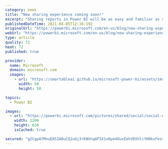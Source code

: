 ```yaml
---
category: news
title: "New sharing experience coming soon!"
excerpt: "Sharing reports in Power BI will be as easy and familiar as sharing in Office. At the end of this month, we&#8217;ll be introducing a new sharing capability in Power BI that will allow reports to be shared with people within the organization through shareable links. "
publishedDateTime: 2021-04-05T12:16:19Z
originalUrl: "https://powerbi.microsoft.com/en-us/blog/new-sharing-experience-coming-soon/"
webUrl: "https://powerbi.microsoft.com/en-us/blog/new-sharing-experience-coming-soon/"
type: article
quality: 72
heat: 72
published: true

provider:
  name: Microsoft
  domain: microsoft.com
  images:
    - url: "https://smartableai.github.io/microsoft-power-bi/assets/images/organizations/microsoft.com-50x50.jpg"
      width: 50
      height: 50

topics:
  - Power BI

images:
  - url: "https://powerbi.microsoft.com/pictures/shared/social/social-default-image.png"
    width: 1200
    height: 630
    isCached: true

secured: "g2CgpA7MnuE852A8uCQ2uGj3rKNVnqAF5X1v6pe4UuvEehVDShlcYH0kxFessJ3SmJ+DHJvVrj3qTEjjcs8HAaj99mb/MKdi4h2U2+F8k9JA9FIbGOqlezveeRQFua/AOumqgjzlWh25x2LSmRVf+UtNXqhHYA8ROH8PU1Z+JdRbQnSHIQoFWn4GUtUlQ+yXzgSd5a2g7cDf3eU95BTYir7Lq91JdpUBVGKMDAMWp5a4l3Nrq4DpeUtNyu2LNvtCxjCjjjzdb9VJvyHvKxFhrLRWMQ2aY2dxTSBPez3huec7QEsotL0SPjT57oxrTuCoMJMijwmc6bp0OgFWttpb6148nzRIKRVvbqg1c9qsIIs=;yLIaHyyMv6izb+OD5trbVw=="
---
```


